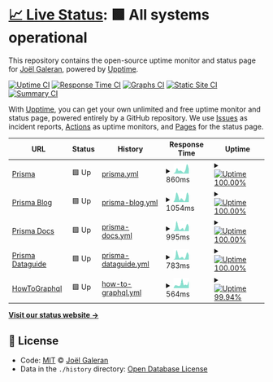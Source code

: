 # [📈 Live Status](https://jolg42.github.io/upptime): <!--live status--> **🟩 All systems operational**

This repository contains the open-source uptime monitor and status page for [Joël Galeran](https://twitter.com/Jolg42), powered by [Upptime](https://github.com/upptime/upptime).

[![Uptime CI](https://github.com/koj-co/upptime/workflows/Uptime%20CI/badge.svg)](https://github.com/koj-co/upptime/actions?query=workflow%3A%22Uptime+CI%22)
[![Response Time CI](https://github.com/koj-co/upptime/workflows/Response%20Time%20CI/badge.svg)](https://github.com/koj-co/upptime/actions?query=workflow%3A%22Response+Time+CI%22)
[![Graphs CI](https://github.com/koj-co/upptime/workflows/Graphs%20CI/badge.svg)](https://github.com/koj-co/upptime/actions?query=workflow%3A%22Graphs+CI%22)
[![Static Site CI](https://github.com/koj-co/upptime/workflows/Static%20Site%20CI/badge.svg)](https://github.com/koj-co/upptime/actions?query=workflow%3A%22Static+Site+CI%22)
[![Summary CI](https://github.com/koj-co/upptime/workflows/Summary%20CI/badge.svg)](https://github.com/koj-co/upptime/actions?query=workflow%3A%22Summary+CI%22)

With [Upptime](https://upptime.js.org), you can get your own unlimited and free uptime monitor and status page, powered entirely by a GitHub repository. We use [Issues](https://github.com/jolg42/upptime/issues) as incident reports, [Actions](https://github.com/jolg42/upptime/actions) as uptime monitors, and [Pages](https://jolg42.github.io/upptime) for the status page.

<!--start: status pages-->
<!-- This summary is generated by Upptime (https://github.com/upptime/upptime) -->
<!-- Do not edit this manually, your changes will be overwritten -->
<!-- prettier-ignore -->
| URL | Status | History | Response Time | Uptime |
| --- | ------ | ------- | ------------- | ------ |
| [Prisma](https://www.prisma.io) | 🟩 Up | [prisma.yml](https://github.com/Jolg42/upptime/commits/master/history/prisma.yml) | <details><summary><img alt="Response time graph" src="./graphs/prisma.png" height="20"> 860ms</summary><br><a href="https://jolg42.github.io/upptime/history/prisma"><img alt="Response time 860" src="https://img.shields.io/endpoint?url=https%3A%2F%2Fraw.githubusercontent.com%2FJolg42%2Fupptime%2Fmaster%2Fapi%2Fprisma%2Fresponse-time.json"></a><br><a href="https://jolg42.github.io/upptime/history/prisma"><img alt="24-hour response time 703" src="https://img.shields.io/endpoint?url=https%3A%2F%2Fraw.githubusercontent.com%2FJolg42%2Fupptime%2Fmaster%2Fapi%2Fprisma%2Fresponse-time-day.json"></a><br><a href="https://jolg42.github.io/upptime/history/prisma"><img alt="7-day response time 562" src="https://img.shields.io/endpoint?url=https%3A%2F%2Fraw.githubusercontent.com%2FJolg42%2Fupptime%2Fmaster%2Fapi%2Fprisma%2Fresponse-time-week.json"></a><br><a href="https://jolg42.github.io/upptime/history/prisma"><img alt="30-day response time 860" src="https://img.shields.io/endpoint?url=https%3A%2F%2Fraw.githubusercontent.com%2FJolg42%2Fupptime%2Fmaster%2Fapi%2Fprisma%2Fresponse-time-month.json"></a><br><a href="https://jolg42.github.io/upptime/history/prisma"><img alt="1-year response time 860" src="https://img.shields.io/endpoint?url=https%3A%2F%2Fraw.githubusercontent.com%2FJolg42%2Fupptime%2Fmaster%2Fapi%2Fprisma%2Fresponse-time-day.json"></a></details> | <details><summary><a href="https://jolg42.github.io/upptime/history/prisma"><img alt="Uptime 100.00%" src="https://img.shields.io/endpoint?url=https%3A%2F%2Fraw.githubusercontent.com%2FJolg42%2Fupptime%2Fmaster%2Fapi%2Fprisma%2Fuptime.json"></a></summary><a href="https://jolg42.github.io/upptime/history/prisma"><img alt="24-hour uptime 100.00%" src="https://img.shields.io/endpoint?url=https%3A%2F%2Fraw.githubusercontent.com%2FJolg42%2Fupptime%2Fmaster%2Fapi%2Fprisma%2Fuptime-day.json"></a><br><a href="https://jolg42.github.io/upptime/history/prisma"><img alt="7-day uptime 100.00%" src="https://img.shields.io/endpoint?url=https%3A%2F%2Fraw.githubusercontent.com%2FJolg42%2Fupptime%2Fmaster%2Fapi%2Fprisma%2Fuptime-week.json"></a><br><a href="https://jolg42.github.io/upptime/history/prisma"><img alt="30-day uptime 100.00%" src="https://img.shields.io/endpoint?url=https%3A%2F%2Fraw.githubusercontent.com%2FJolg42%2Fupptime%2Fmaster%2Fapi%2Fprisma%2Fuptime-month.json"></a><br><a href="https://jolg42.github.io/upptime/history/prisma"><img alt="1-year uptime 100.00%" src="https://img.shields.io/endpoint?url=https%3A%2F%2Fraw.githubusercontent.com%2FJolg42%2Fupptime%2Fmaster%2Fapi%2Fprisma%2Fuptime-day.json"></a></details>
| [Prisma Blog](https://www.prisma.io/blog/) | 🟩 Up | [prisma-blog.yml](https://github.com/Jolg42/upptime/commits/master/history/prisma-blog.yml) | <details><summary><img alt="Response time graph" src="./graphs/prisma-blog.png" height="20"> 1054ms</summary><br><a href="https://jolg42.github.io/upptime/history/prisma-blog"><img alt="Response time 1054" src="https://img.shields.io/endpoint?url=https%3A%2F%2Fraw.githubusercontent.com%2FJolg42%2Fupptime%2Fmaster%2Fapi%2Fprisma-blog%2Fresponse-time.json"></a><br><a href="https://jolg42.github.io/upptime/history/prisma-blog"><img alt="24-hour response time 363" src="https://img.shields.io/endpoint?url=https%3A%2F%2Fraw.githubusercontent.com%2FJolg42%2Fupptime%2Fmaster%2Fapi%2Fprisma-blog%2Fresponse-time-day.json"></a><br><a href="https://jolg42.github.io/upptime/history/prisma-blog"><img alt="7-day response time 226" src="https://img.shields.io/endpoint?url=https%3A%2F%2Fraw.githubusercontent.com%2FJolg42%2Fupptime%2Fmaster%2Fapi%2Fprisma-blog%2Fresponse-time-week.json"></a><br><a href="https://jolg42.github.io/upptime/history/prisma-blog"><img alt="30-day response time 1054" src="https://img.shields.io/endpoint?url=https%3A%2F%2Fraw.githubusercontent.com%2FJolg42%2Fupptime%2Fmaster%2Fapi%2Fprisma-blog%2Fresponse-time-month.json"></a><br><a href="https://jolg42.github.io/upptime/history/prisma-blog"><img alt="1-year response time 1054" src="https://img.shields.io/endpoint?url=https%3A%2F%2Fraw.githubusercontent.com%2FJolg42%2Fupptime%2Fmaster%2Fapi%2Fprisma-blog%2Fresponse-time-day.json"></a></details> | <details><summary><a href="https://jolg42.github.io/upptime/history/prisma-blog"><img alt="Uptime 100.00%" src="https://img.shields.io/endpoint?url=https%3A%2F%2Fraw.githubusercontent.com%2FJolg42%2Fupptime%2Fmaster%2Fapi%2Fprisma-blog%2Fuptime.json"></a></summary><a href="https://jolg42.github.io/upptime/history/prisma-blog"><img alt="24-hour uptime 100.00%" src="https://img.shields.io/endpoint?url=https%3A%2F%2Fraw.githubusercontent.com%2FJolg42%2Fupptime%2Fmaster%2Fapi%2Fprisma-blog%2Fuptime-day.json"></a><br><a href="https://jolg42.github.io/upptime/history/prisma-blog"><img alt="7-day uptime 100.00%" src="https://img.shields.io/endpoint?url=https%3A%2F%2Fraw.githubusercontent.com%2FJolg42%2Fupptime%2Fmaster%2Fapi%2Fprisma-blog%2Fuptime-week.json"></a><br><a href="https://jolg42.github.io/upptime/history/prisma-blog"><img alt="30-day uptime 100.00%" src="https://img.shields.io/endpoint?url=https%3A%2F%2Fraw.githubusercontent.com%2FJolg42%2Fupptime%2Fmaster%2Fapi%2Fprisma-blog%2Fuptime-month.json"></a><br><a href="https://jolg42.github.io/upptime/history/prisma-blog"><img alt="1-year uptime 100.00%" src="https://img.shields.io/endpoint?url=https%3A%2F%2Fraw.githubusercontent.com%2FJolg42%2Fupptime%2Fmaster%2Fapi%2Fprisma-blog%2Fuptime-day.json"></a></details>
| [Prisma Docs](https://www.prisma.io/docs/) | 🟩 Up | [prisma-docs.yml](https://github.com/Jolg42/upptime/commits/master/history/prisma-docs.yml) | <details><summary><img alt="Response time graph" src="./graphs/prisma-docs.png" height="20"> 995ms</summary><br><a href="https://jolg42.github.io/upptime/history/prisma-docs"><img alt="Response time 995" src="https://img.shields.io/endpoint?url=https%3A%2F%2Fraw.githubusercontent.com%2FJolg42%2Fupptime%2Fmaster%2Fapi%2Fprisma-docs%2Fresponse-time.json"></a><br><a href="https://jolg42.github.io/upptime/history/prisma-docs"><img alt="24-hour response time 345" src="https://img.shields.io/endpoint?url=https%3A%2F%2Fraw.githubusercontent.com%2FJolg42%2Fupptime%2Fmaster%2Fapi%2Fprisma-docs%2Fresponse-time-day.json"></a><br><a href="https://jolg42.github.io/upptime/history/prisma-docs"><img alt="7-day response time 235" src="https://img.shields.io/endpoint?url=https%3A%2F%2Fraw.githubusercontent.com%2FJolg42%2Fupptime%2Fmaster%2Fapi%2Fprisma-docs%2Fresponse-time-week.json"></a><br><a href="https://jolg42.github.io/upptime/history/prisma-docs"><img alt="30-day response time 995" src="https://img.shields.io/endpoint?url=https%3A%2F%2Fraw.githubusercontent.com%2FJolg42%2Fupptime%2Fmaster%2Fapi%2Fprisma-docs%2Fresponse-time-month.json"></a><br><a href="https://jolg42.github.io/upptime/history/prisma-docs"><img alt="1-year response time 995" src="https://img.shields.io/endpoint?url=https%3A%2F%2Fraw.githubusercontent.com%2FJolg42%2Fupptime%2Fmaster%2Fapi%2Fprisma-docs%2Fresponse-time-day.json"></a></details> | <details><summary><a href="https://jolg42.github.io/upptime/history/prisma-docs"><img alt="Uptime 100.00%" src="https://img.shields.io/endpoint?url=https%3A%2F%2Fraw.githubusercontent.com%2FJolg42%2Fupptime%2Fmaster%2Fapi%2Fprisma-docs%2Fuptime.json"></a></summary><a href="https://jolg42.github.io/upptime/history/prisma-docs"><img alt="24-hour uptime 100.00%" src="https://img.shields.io/endpoint?url=https%3A%2F%2Fraw.githubusercontent.com%2FJolg42%2Fupptime%2Fmaster%2Fapi%2Fprisma-docs%2Fuptime-day.json"></a><br><a href="https://jolg42.github.io/upptime/history/prisma-docs"><img alt="7-day uptime 100.00%" src="https://img.shields.io/endpoint?url=https%3A%2F%2Fraw.githubusercontent.com%2FJolg42%2Fupptime%2Fmaster%2Fapi%2Fprisma-docs%2Fuptime-week.json"></a><br><a href="https://jolg42.github.io/upptime/history/prisma-docs"><img alt="30-day uptime 100.00%" src="https://img.shields.io/endpoint?url=https%3A%2F%2Fraw.githubusercontent.com%2FJolg42%2Fupptime%2Fmaster%2Fapi%2Fprisma-docs%2Fuptime-month.json"></a><br><a href="https://jolg42.github.io/upptime/history/prisma-docs"><img alt="1-year uptime 100.00%" src="https://img.shields.io/endpoint?url=https%3A%2F%2Fraw.githubusercontent.com%2FJolg42%2Fupptime%2Fmaster%2Fapi%2Fprisma-docs%2Fuptime-day.json"></a></details>
| [Prisma Dataguide](https://www.prisma.io/dataguide/) | 🟩 Up | [prisma-dataguide.yml](https://github.com/Jolg42/upptime/commits/master/history/prisma-dataguide.yml) | <details><summary><img alt="Response time graph" src="./graphs/prisma-dataguide.png" height="20"> 783ms</summary><br><a href="https://jolg42.github.io/upptime/history/prisma-dataguide"><img alt="Response time 783" src="https://img.shields.io/endpoint?url=https%3A%2F%2Fraw.githubusercontent.com%2FJolg42%2Fupptime%2Fmaster%2Fapi%2Fprisma-dataguide%2Fresponse-time.json"></a><br><a href="https://jolg42.github.io/upptime/history/prisma-dataguide"><img alt="24-hour response time 346" src="https://img.shields.io/endpoint?url=https%3A%2F%2Fraw.githubusercontent.com%2FJolg42%2Fupptime%2Fmaster%2Fapi%2Fprisma-dataguide%2Fresponse-time-day.json"></a><br><a href="https://jolg42.github.io/upptime/history/prisma-dataguide"><img alt="7-day response time 223" src="https://img.shields.io/endpoint?url=https%3A%2F%2Fraw.githubusercontent.com%2FJolg42%2Fupptime%2Fmaster%2Fapi%2Fprisma-dataguide%2Fresponse-time-week.json"></a><br><a href="https://jolg42.github.io/upptime/history/prisma-dataguide"><img alt="30-day response time 783" src="https://img.shields.io/endpoint?url=https%3A%2F%2Fraw.githubusercontent.com%2FJolg42%2Fupptime%2Fmaster%2Fapi%2Fprisma-dataguide%2Fresponse-time-month.json"></a><br><a href="https://jolg42.github.io/upptime/history/prisma-dataguide"><img alt="1-year response time 783" src="https://img.shields.io/endpoint?url=https%3A%2F%2Fraw.githubusercontent.com%2FJolg42%2Fupptime%2Fmaster%2Fapi%2Fprisma-dataguide%2Fresponse-time-day.json"></a></details> | <details><summary><a href="https://jolg42.github.io/upptime/history/prisma-dataguide"><img alt="Uptime 100.00%" src="https://img.shields.io/endpoint?url=https%3A%2F%2Fraw.githubusercontent.com%2FJolg42%2Fupptime%2Fmaster%2Fapi%2Fprisma-dataguide%2Fuptime.json"></a></summary><a href="https://jolg42.github.io/upptime/history/prisma-dataguide"><img alt="24-hour uptime 100.00%" src="https://img.shields.io/endpoint?url=https%3A%2F%2Fraw.githubusercontent.com%2FJolg42%2Fupptime%2Fmaster%2Fapi%2Fprisma-dataguide%2Fuptime-day.json"></a><br><a href="https://jolg42.github.io/upptime/history/prisma-dataguide"><img alt="7-day uptime 100.00%" src="https://img.shields.io/endpoint?url=https%3A%2F%2Fraw.githubusercontent.com%2FJolg42%2Fupptime%2Fmaster%2Fapi%2Fprisma-dataguide%2Fuptime-week.json"></a><br><a href="https://jolg42.github.io/upptime/history/prisma-dataguide"><img alt="30-day uptime 100.00%" src="https://img.shields.io/endpoint?url=https%3A%2F%2Fraw.githubusercontent.com%2FJolg42%2Fupptime%2Fmaster%2Fapi%2Fprisma-dataguide%2Fuptime-month.json"></a><br><a href="https://jolg42.github.io/upptime/history/prisma-dataguide"><img alt="1-year uptime 100.00%" src="https://img.shields.io/endpoint?url=https%3A%2F%2Fraw.githubusercontent.com%2FJolg42%2Fupptime%2Fmaster%2Fapi%2Fprisma-dataguide%2Fuptime-day.json"></a></details>
| [HowToGraphql](https://www.howtographql.com/) | 🟩 Up | [how-to-graphql.yml](https://github.com/Jolg42/upptime/commits/master/history/how-to-graphql.yml) | <details><summary><img alt="Response time graph" src="./graphs/how-to-graphql.png" height="20"> 564ms</summary><br><a href="https://jolg42.github.io/upptime/history/how-to-graphql"><img alt="Response time 564" src="https://img.shields.io/endpoint?url=https%3A%2F%2Fraw.githubusercontent.com%2FJolg42%2Fupptime%2Fmaster%2Fapi%2Fhow-to-graphql%2Fresponse-time.json"></a><br><a href="https://jolg42.github.io/upptime/history/how-to-graphql"><img alt="24-hour response time 1194" src="https://img.shields.io/endpoint?url=https%3A%2F%2Fraw.githubusercontent.com%2FJolg42%2Fupptime%2Fmaster%2Fapi%2Fhow-to-graphql%2Fresponse-time-day.json"></a><br><a href="https://jolg42.github.io/upptime/history/how-to-graphql"><img alt="7-day response time 683" src="https://img.shields.io/endpoint?url=https%3A%2F%2Fraw.githubusercontent.com%2FJolg42%2Fupptime%2Fmaster%2Fapi%2Fhow-to-graphql%2Fresponse-time-week.json"></a><br><a href="https://jolg42.github.io/upptime/history/how-to-graphql"><img alt="30-day response time 564" src="https://img.shields.io/endpoint?url=https%3A%2F%2Fraw.githubusercontent.com%2FJolg42%2Fupptime%2Fmaster%2Fapi%2Fhow-to-graphql%2Fresponse-time-month.json"></a><br><a href="https://jolg42.github.io/upptime/history/how-to-graphql"><img alt="1-year response time 564" src="https://img.shields.io/endpoint?url=https%3A%2F%2Fraw.githubusercontent.com%2FJolg42%2Fupptime%2Fmaster%2Fapi%2Fhow-to-graphql%2Fresponse-time-day.json"></a></details> | <details><summary><a href="https://jolg42.github.io/upptime/history/how-to-graphql"><img alt="Uptime 99.94%" src="https://img.shields.io/endpoint?url=https%3A%2F%2Fraw.githubusercontent.com%2FJolg42%2Fupptime%2Fmaster%2Fapi%2Fhow-to-graphql%2Fuptime.json"></a></summary><a href="https://jolg42.github.io/upptime/history/how-to-graphql"><img alt="24-hour uptime 100.00%" src="https://img.shields.io/endpoint?url=https%3A%2F%2Fraw.githubusercontent.com%2FJolg42%2Fupptime%2Fmaster%2Fapi%2Fhow-to-graphql%2Fuptime-day.json"></a><br><a href="https://jolg42.github.io/upptime/history/how-to-graphql"><img alt="7-day uptime 99.83%" src="https://img.shields.io/endpoint?url=https%3A%2F%2Fraw.githubusercontent.com%2FJolg42%2Fupptime%2Fmaster%2Fapi%2Fhow-to-graphql%2Fuptime-week.json"></a><br><a href="https://jolg42.github.io/upptime/history/how-to-graphql"><img alt="30-day uptime 99.94%" src="https://img.shields.io/endpoint?url=https%3A%2F%2Fraw.githubusercontent.com%2FJolg42%2Fupptime%2Fmaster%2Fapi%2Fhow-to-graphql%2Fuptime-month.json"></a><br><a href="https://jolg42.github.io/upptime/history/how-to-graphql"><img alt="1-year uptime 99.94%" src="https://img.shields.io/endpoint?url=https%3A%2F%2Fraw.githubusercontent.com%2FJolg42%2Fupptime%2Fmaster%2Fapi%2Fhow-to-graphql%2Fuptime-day.json"></a></details>

<!--end: status pages-->

[**Visit our status website →**](https://jolg42.github.io/upptime)

## 📄 License

- Code: [MIT](./LICENSE) © [Joël Galeran](https://twitter.com/Jolg42)
- Data in the `./history` directory: [Open Database License](https://opendatacommons.org/licenses/odbl/1-0/)
